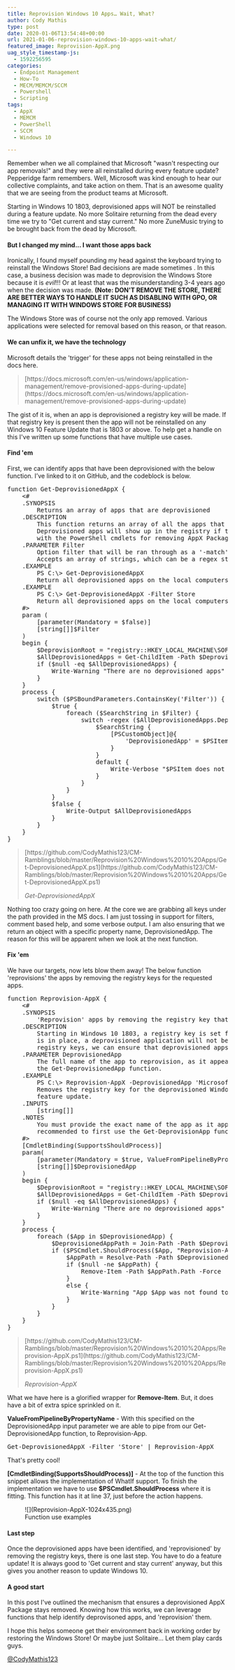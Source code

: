 ```yaml
---
title: Reprovision Windows 10 Apps… Wait, What?
author: Cody Mathis
type: post
date: 2020-01-06T13:54:48+00:00
url: 2021-01-06-reprovision-windows-10-apps-wait-what/
featured_image: Reprovision-AppX.png
uag_style_timestamp-js:
  - 1592256595
categories:
  - Endpoint Management
  - How-To
  - MECM/MEMCM/SCCM
  - Powershell
  - Scripting
tags:
  - AppX
  - MEMCM
  - PowerShell
  - SCCM
  - Windows 10

---
```

Remember when we all complained that Microsoft "wasn't respecting our app removals!" and they were all reinstalled during every feature update? Pepperidge farm remembers. Well, Microsoft was kind enough to hear our collective complaints, and take action on them. That is an awesome quality that we are seeing from the product teams at Microsoft. 

Starting in Windows 10 1803, deprovisioned apps will NOT be reinstalled during a feature update. No more Solitaire returning from the dead every time we try to "Get current and stay current." No more ZuneMusic trying to be brought back from the dead by Microsoft. 

#### But I changed my mind... I want those apps back

Ironically, I found myself pounding my head against the keyboard trying to reinstall the Windows Store! Bad decisions are made sometimes . In this case, a business decision was made to deprovision the Windows Store because it is _evil_!!! Or at least that was the misunderstanding 3-4 years ago when the decision was made. **(Note: DON'T REMOVE THE STORE, THERE ARE BETTER WAYS TO HANDLE IT SUCH AS DISABLING WITH GPO, OR MANAGING IT WITH WINDOWS STORE FOR BUSINESS)**

The Windows Store was of course not the only app removed. Various applications were selected for removal based on this reason, or that reason. 

#### We can unfix it, we have the technology

Microsoft details the 'trigger' for these apps not being reinstalled in the docs here.

<blockquote class="wp-block-quote">
  <p>
    [https://docs.microsoft.com/en-us/windows/application-management/remove-provisioned-apps-during-update](https://docs.microsoft.com/en-us/windows/application-management/remove-provisioned-apps-during-update)
  </p>
</blockquote>

The gist of it is, when an app is deprovisioned a registry key will be made. If that registry key is present then the app will not be reinstalled on any Windows 10 Feature Update that is 1803 or above. To help get a handle on this I've written up some functions that have multiple use cases. 

#### Find 'em

First, we can identify apps that have been deprovisioned with the below function. I’ve linked to it on GitHub, and the codeblock is below. 

<div class="wp-block-codemirror-blocks-code-block code-block">
  <pre class="CodeMirror" data-setting="{&quot;mode&quot;:&quot;powershell&quot;,&quot;mime&quot;:&quot;application/x-powershell&quot;,&quot;theme&quot;:&quot;default&quot;,&quot;lineNumbers&quot;:true,&quot;styleActiveLine&quot;:true,&quot;lineWrapping&quot;:true,&quot;readOnly&quot;:true,&quot;fileName&quot;:&quot;shell.ps1&quot;,&quot;language&quot;:&quot;PowerShell&quot;,&quot;modeName&quot;:&quot;powershell&quot;}">function Get-DeprovisionedAppX {
    &lt;#
    .SYNOPSIS
        Returns an array of apps that are deprovisioned
    .DESCRIPTION
        This function returns an array of all the apps that are deprovisioned on the local computer.
        Deprovisioned apps will show up in the registry if they were removed while Windows was offline, or
        with the PowerShell cmdlets for removing AppX Packages.
    .PARAMETER Filter
        Option filter that will be ran through as a '-match' so that regex can be used
        Accepts an array of strings, which can be a regex string if you wish
    .EXAMPLE
        PS C:\&gt; Get-DeprovisionedAppX
        Return all deprovisioned apps on the local computers
    .EXAMPLE
        PS C:\&gt; Get-DeprovisionedAppX -Filter Store
        Return all deprovisioned apps on the local computers that match the filter 'Store'
    #&gt;
    param (
        [parameter(Mandatory = $false)]
        [string[]]$Filter
    )
    begin {
        $DeprovisionRoot = "registry::HKEY_LOCAL_MACHINE\SOFTWARE\Microsoft\Windows\CurrentVersion\Appx\AppxAllUserStore\Deprovisioned"
        $AllDeprovisionedApps = Get-ChildItem -Path $DeprovisionRoot | Select-Object -Property @{ Name = 'DeprovisionedApp'; Expression = { $_.PSChildName } }
        if ($null -eq $AllDeprovisionedApps) {
            Write-Warning "There are no deprovisioned apps"
        }
    }
    process {
        switch ($PSBoundParameters.ContainsKey('Filter')) {
            $true {
                foreach ($SearchString in $Filter) {
                    switch -regex ($AllDeprovisionedApps.DeprovisionedApp) {
                        $SearchString {
                            [PSCustomObject]@{ 
                                'DeprovisionedApp' = $PSItem
                            }
                        }
                        default {
                            Write-Verbose "$PSItem does not match the filter `'$SearchString`""
                        }
                    }
                }
            }
            $false {
                Write-Output $AllDeprovisionedApps
            }
        }
    }
}</pre>
</div>

<blockquote class="wp-block-quote">
  <p>
    [https://github.com/CodyMathis123/CM-Ramblings/blob/master/Reprovision%20Windows%2010%20Apps/Get-DeprovisionedAppX.ps1](https://github.com/CodyMathis123/CM-Ramblings/blob/master/Reprovision%20Windows%2010%20Apps/Get-DeprovisionedAppX.ps1)
  </p>
  
  <cite>Get-DeprovisionedAppX</cite>
</blockquote>

Nothing too crazy going on here. At the core we are grabbing all keys under the path provided in the MS docs. I am just tossing in support for filters, comment based help, and some verbose output. I am also ensuring that we return an object with a specific property name, DeprovisionedApp. The reason for this will be apparent when we look at the next function.

#### Fix 'em

We have our targets, now lets blow them away! The below function 'reprovisions' the apps by removing the registry keys for the requested apps. 

<div class="wp-block-codemirror-blocks-code-block code-block">
  <pre class="CodeMirror" data-setting="{&quot;mode&quot;:&quot;powershell&quot;,&quot;mime&quot;:&quot;application/x-powershell&quot;,&quot;theme&quot;:&quot;default&quot;,&quot;lineNumbers&quot;:true,&quot;styleActiveLine&quot;:true,&quot;lineWrapping&quot;:true,&quot;readOnly&quot;:true,&quot;fileName&quot;:&quot;shell.ps1&quot;,&quot;language&quot;:&quot;PowerShell&quot;,&quot;modeName&quot;:&quot;powershell&quot;}">function Reprovision-AppX {
    &lt;#
    .SYNOPSIS
        'Reprovision' apps by removing the registry key that prevents app reinstall
    .DESCRIPTION
        Starting in Windows 10 1803, a registry key is set for every deprovisioned app. As long as this registry key
        is in place, a deprovisioned application will not be reinstalled during a feature update. By removing these
        registry keys, we can ensure that deprovisioned apps, such as the windows store are able to be reinstalled.
    .PARAMETER DeprovisionedApp
        The full name of the app to reprovision, as it appears in the registry. You can easily get this name using
        the Get-DeprovisionedApp function. 
    .EXAMPLE
        PS C:\&gt; Reprovision-AppX -DeprovisionedApp 'Microsoft.WindowsAlarms_8wekyb3d8bbwe'
        Removes the registry key for the deprovisioned WindowsAlarms app. The app will return after the next
        feature update.
    .INPUTS
        [string[]]
    .NOTES
        You must provide the exact name of the app as it appears in the registry. This is the full app 'name' - It is 
        recommended to first use the Get-DeprovisionApp function to find apps that can be reprovisioned.
    #&gt;
    [CmdletBinding(SupportsShouldProcess)]
    param(
        [parameter(Mandatory = $true, ValueFromPipelineByPropertyName = $true)]
        [string[]]$DeprovisionedApp
    )
    begin {
        $DeprovisionRoot = "registry::HKEY_LOCAL_MACHINE\SOFTWARE\Microsoft\Windows\CurrentVersion\Appx\AppxAllUserStore\Deprovisioned"
        $AllDeprovisionedApps = Get-ChildItem -Path $DeprovisionRoot
        if ($null -eq $AllDeprovisionedApps) {
            Write-Warning "There are no deprovisioned apps"
        }
    }
    process {
        foreach ($App in $DeprovisionedApp) {
            $DeprovisionedAppPath = Join-Path -Path $DeprovisionRoot -ChildPath $App
            if ($PSCmdlet.ShouldProcess($App, "Reprovision-App")) {
                $AppPath = Resolve-Path -Path $DeprovisionedAppPath -ErrorAction Ignore
                if ($null -ne $AppPath) {
                    Remove-Item -Path $AppPath.Path -Force
                }
                else {
                    Write-Warning "App $App was not found to be deprovisioned"
                }
            }
        }
    }
}</pre>
</div>

<blockquote class="wp-block-quote">
  <p>
    [https://github.com/CodyMathis123/CM-Ramblings/blob/master/Reprovision%20Windows%2010%20Apps/Reprovision-AppX.ps1](https://github.com/CodyMathis123/CM-Ramblings/blob/master/Reprovision%20Windows%2010%20Apps/Reprovision-AppX.ps1)
  </p>
  
  <cite>Reprovision-AppX</cite>
</blockquote>

What we have here is a glorified wrapper for **Remove-Item**. But, it does have a bit of extra spice sprinkled on it. 

**ValueFromPipelineByPropertyName** - With this specified on the DeprovisionedApp input parameter we are able to pipe from our Get-DeprovisionedApp function, to Reprovision-App. 

<div class="wp-block-codemirror-blocks-code-block code-block">
  <pre class="CodeMirror" data-setting="{&quot;mode&quot;:&quot;powershell&quot;,&quot;mime&quot;:&quot;application/x-powershell&quot;,&quot;theme&quot;:&quot;material&quot;,&quot;lineNumbers&quot;:true,&quot;styleActiveLine&quot;:true,&quot;lineWrapping&quot;:true,&quot;readOnly&quot;:true,&quot;fileName&quot;:&quot;shell.ps1&quot;,&quot;language&quot;:&quot;PowerShell&quot;,&quot;modeName&quot;:&quot;powershell&quot;}">Get-DeprovisionedAppX -Filter 'Store' | Reprovision-AppX</pre>
</div>

That's pretty cool! 

**[CmdletBinding(SupportsShouldProcess)]** - At the top of the function this snippet allows the implementation of WhatIf support. To finish the implementation we have to use **$PSCmdlet.ShouldProcess** where it is fitting. This function has it at line 37, just before the action happens. 

<div class="wp-block-image">
  <figure class="aligncenter size-large is-resized">![](Reprovision-AppX-1024x435.png)<figcaption>Function use examples</figcaption></figure>
</div>

#### Last step

Once the deprovisioned apps have been identified, and 'reprovisioned' by removing the registry keys, there is one last step. You have to do a feature update! It is always good to 'Get current and stay current' anyway, but this gives you another reason to update Windows 10. 

#### A good start

In this post I've outlined the mechanism that ensures a deprovisioned AppX Package stays removed. Knowing how this works, we can leverage functions that help identify deprovisoned apps, and 'reprovision' them. 

I hope this helps someone get their environment back in working order by restoring the Windows Store! Or maybe just Solitaire... Let them play cards guys. 

[@CodyMathis123](https://twitter.com/CodyMathis123)


